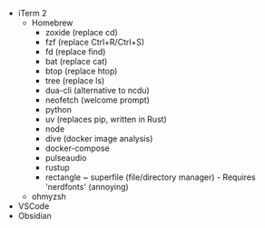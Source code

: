 - iTerm 2
	- Homebrew
		- zoxide (replace cd)
		- fzf (replace Ctrl+R/Ctrl+S)
		- fd (replace find)
		- bat (replace cat)
		- btop (replace htop)
		- tree (replace ls)
		- dua-cli (alternative to ncdu)
		- neofetch (welcome prompt)
		- python
		- uv (replaces pip, written in Rust)
		- node
		- dive (docker image analysis)
		- docker-compose
		- pulseaudio
		- rustup
		- rectangle
		~ superfile (file/directory manager) - Requires 'nerdfonts' (annoying)
	- ohmyzsh
- VSCode
- Obsidian
